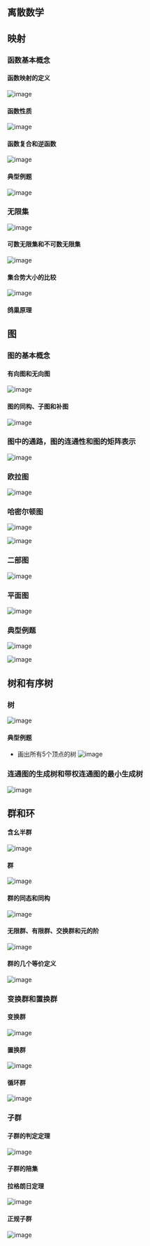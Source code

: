 ## 离散数学## 映射### 函数基本概念#### 函数映射的定义![image](https://github.com/YC-L/Postgraduate-examination/blob/Discrete-mathematics/imgs/Function-mapping-definition.png)#### 函数性质![image](https://github.com/YC-L/Postgraduate-examination/blob/Discrete-mathematics/imgs/Functional-properties.png)#### 函数复合和逆函数![image](https://github.com/YC-L/Postgraduate-examination/blob/Discrete-mathematics/imgs/Function-composition&inverse.png)#### 典型例题![image](https://github.com/YC-L/Postgraduate-examination/blob/Discrete-mathematics/imgs/Function-composition&inverse-ins.png)### 无限集![image](https://github.com/YC-L/Postgraduate-examination/blob/Discrete-mathematics/imgs/Infinite-set.png)#### 可数无限集和不可数无限集![image](https://github.com/YC-L/Postgraduate-examination/blob/Discrete-mathematics/imgs/Countless-infinite-set.png)#### 集合势大小的比较![image](https://github.com/YC-L/Postgraduate-examination/blob/Discrete-mathematics/imgs/Comparison-of-Set-Potential-Sizes.png)#### 鸽巢原理## 图### 图的基本概念#### 有向图和无向图![image](https://github.com/YC-L/Postgraduate-examination/blob/Discrete-mathematics/imgs/Complete-graph.png)#### 图的同构、子图和补图![image](https://github.com/YC-L/Postgraduate-examination/blob/Discrete-mathematics/imgs/Graph.png)### 图中的通路，图的连通性和图的矩阵表示![image](https://github.com/YC-L/Postgraduate-examination/blob/Discrete-mathematics/imgs/Weighted-graph.png)### 欧拉图![image](https://github.com/YC-L/Postgraduate-examination/blob/Discrete-mathematics/imgs/Eulerto.png)### 哈密尔顿图![image](https://github.com/YC-L/Postgraduate-examination/blob/Discrete-mathematics/imgs/Hamilton-diagram.png)![image](https://github.com/YC-L/Postgraduate-examination/blob/Discrete-mathematics/imgs/Hamilton-diagram-1.png)### 二部图![image](https://github.com/YC-L/Postgraduate-examination/blob/Discrete-mathematics/imgs/Bipartite-graph.png)### 平面图![image](https://github.com/YC-L/Postgraduate-examination/blob/Discrete-mathematics/imgs/Floor-plan.png)### 典型例题![image](https://github.com/YC-L/Postgraduate-examination/blob/Discrete-mathematics/imgs/Graph-instance.png)![image](https://github.com/YC-L/Postgraduate-examination/blob/Discrete-mathematics/imgs/Graph-instance-1.png)## 树和有序树### 树![image](https://github.com/YC-L/Postgraduate-examination/blob/Discrete-mathematics/imgs/Tree.png)#### 典型例题- 画出所有5个顶点的树![image](https://github.com/YC-L/Postgraduate-examination/blob/Discrete-mathematics/imgs/Tree-instance.png)### 连通图的生成树和带权连通图的最小生成树![image](https://github.com/YC-L/Postgraduate-examination/blob/Discrete-mathematics/imgs/Tree-1.png)## 群和环#### 含幺半群![image](https://github.com/YC-L/Postgraduate-examination/blob/Discrete-mathematics/imgs/Haplogroup.png)#### 群![image](https://github.com/YC-L/Postgraduate-examination/blob/Discrete-mathematics/imgs/Group.png)#### 群的同态和同构![image](https://github.com/YC-L/Postgraduate-examination/blob/Discrete-mathematics/imgs/Homomorphism&homomorphism-of-groups.png)#### 无限群、有限群、交换群和元的阶![image](https://github.com/YC-L/Postgraduate-examination/blob/Discrete-mathematics/imgs/Multi-population.png)#### 群的几个等价定义![image](https://github.com/YC-L/Postgraduate-examination/blob/Discrete-mathematics/imgs/Several-equivalent-definitions-of-groups.png)### 变换群和置换群#### 变换群![image](https://github.com/YC-L/Postgraduate-examination/blob/Discrete-mathematics/imgs/Transform-group.png)#### 置换群![image](https://github.com/YC-L/Postgraduate-examination/blob/Discrete-mathematics/imgs/Permutation-group.png)#### 循环群![image](https://github.com/YC-L/Postgraduate-examination/blob/Discrete-mathematics/imgs/Cyclic-group.png)### 子群#### 子群的判定定理![image](https://github.com/YC-L/Postgraduate-examination/blob/Discrete-mathematics/imgs/Subgroup-decision-theorem.png)#### 子群的陪集#### 拉格朗日定理![image](https://github.com/YC-L/Postgraduate-examination/blob/Discrete-mathematics/imgs/Lagrangian-Theorem.png)#### 正规子群![image](https://github.com/YC-L/Postgraduate-examination/blob/Discrete-mathematics/imgs/Normal-subgroup.png)